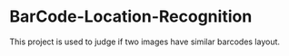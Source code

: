 # BarCode-Location-Recognition
This project is used to judge if two images have similar barcodes layout.
